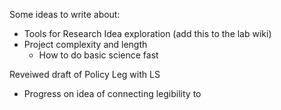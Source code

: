 Some ideas to write about: 
- Tools for Research Idea exploration (add this to the lab wiki)
- Project complexity and length
	- How to do basic science fast 


Reveiwed draft of Policy Leg with LS 
- Progress on idea of connecting legibility to 